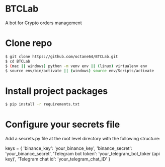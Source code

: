 # BTCLab
A bot for Crypto orders management

# Clone repo
```sh
$ git clone https://github.com/octane64/BTCLab.git
$ cd BTCLab
$ (mac || windows) python -m venv env || (linux) virtualenv env
$ source env/bin/activate || (windows) source env/Scripts/activate
```
# Install project packages
```sh
$ pip install -r requirements.txt
```
# Configure your secrets file
Add a secrets.py file at the root level directory with the following structure:

keys = {
    'binance_key': 'your_binance_key',
    'binance_secret': 'your_binance_secret',
    'Telegram bot token': 'your_telegram_bot_toker (api key)',
    'Telegram chat id': 'your_telegram_chat_ID'
}